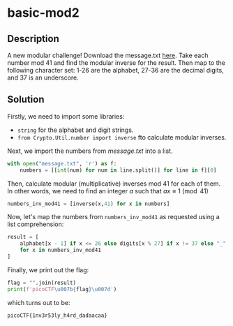 # basic-mod2
## Description
A new modular challenge! Download the message.txt [here](https://artifacts.picoctf.net/c/179/message.txt). Take each number mod 41 and find the modular inverse for the result. Then map to the following character set: 1-26 are the alphabet, 27-36 are the decimal digits, and 37 is an underscore.

## Solution

  Firstly, we need to import some libraries:
  + `string` for the alphabet and digit strings.
  + `from Crypto.Util.number import inverse` fto calculate modular inverses.

Next, we import the numbers from *message.txt* into a list. 

```python
with open("message.txt", 'r') as f:
    numbers = [[int(num) for num in line.split()] for line in f][0]
```


Then, calculate modular (multiplicative) inverses mod $41$ for each of them. In other words, we need to find an integer $a$ such that $ax \equiv 1 \pmod{41}$ 

```python
numbers_inv_mod41 = [inverse(x,41) for x in numbers]
```
Now, let's map the numbers from `numbers_inv_mod41` as requested using a list comprehension:

```python
result = [
    alphabet[x - 1] if x <= 26 else digits[x % 27] if x != 37 else "_"
    for x in numbers_inv_mod41
]
```

Finally, we print out the flag:

```python
flag = "".join(result)
print(f'picoCTF\u007b{flag}\u007d')
```

which turns out to be:
```
picoCTF{1nv3r53ly_h4rd_dadaacaa}
```





